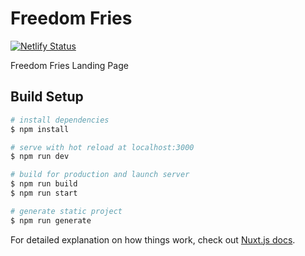 # Freedom Fries

[![Netlify Status](https://api.netlify.com/api/v1/badges/82ce75ac-d45a-485a-a250-8778ed95fec3/deploy-status)](https://app.netlify.com/sites/jovial-gates-835a17/deploys)

Freedom Fries Landing Page

## Build Setup

```bash
# install dependencies
$ npm install

# serve with hot reload at localhost:3000
$ npm run dev

# build for production and launch server
$ npm run build
$ npm run start

# generate static project
$ npm run generate
```

For detailed explanation on how things work, check out [Nuxt.js docs](https://nuxtjs.org).
